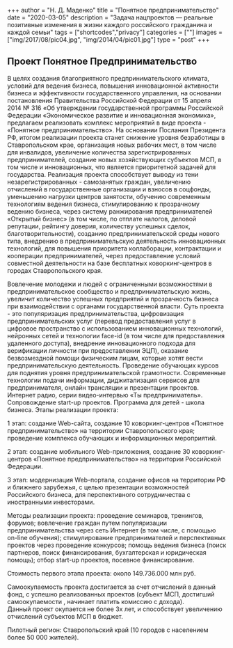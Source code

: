+++
author = "Н. Д. Маденко"
title = "Понятное предпринимательство"
date = "2020-03-05"
description = "Задача нацпроектов — реальные позитивные изменения в жизни каждого российского гражданина и каждой семьи"
tags = ["shortcodes","privacy"]
categories = [""]
images = ["img/2017/08/pic04.jpg", "img/2014/04/pic01.jpg"]
type = "post"
+++

## Проект Понятное Предпринимательство

В целях создания благоприятного предпринимательского климата, условий для ведения бизнеса, повышения инновационной активности бизнеса и эффективности государственного управления, на основании постановления Правительства Российской Федерации от 15 апреля 2014 № 316 «Об утверждении государственной программы Российской Федерации «Экономическое развитие и инновационная экономика», предлагаем реализовать комплекс мероприятий в виде проекта - «Понятное предпринимательство». 
На основании Послания Президента РФ, итогом реализации проекта станет снижение уровня безработицы в Ставропольском крае, организация  новых рабочих мест, в том числе для инвалидов, увеличение количества зарегистрированных предпринимателей, создание новых хозяйствующих субъектов МСП, в том числе и инновационных, что является приоритетной задачей для государства.
Реализация проекта способствует выводу из тени незарегистрированных - самозанятых граждан, увеличению отчислений в государственные организации и взносов в соцфонды, уменьшению нагрузки центров занятости, обучению современным технологиям ведения бизнеса, стимулированию к прозрачному ведению бизнеса, через систему ранжирования предпринимателей «Открытый бизнес» (в том числе, по отплате налогов, деловой репутации, рейтингу доверия, количеству успешных сделок, благотворительности),  созданию предпринимательской среды нового типа, внедрению в предпринимательскую деятельность инновационных  технологий, для повышения приоритета коллаборации, контрактации и кооперации предпринимателей, через предоставление условий совместной деятельности на базе бесплатных коворкинг-центров в городах Ставропольского края. 

Вовлечение молодежи и людей с ограниченными возможностями  в предпринимательское сообщество и предпринимательскую жизнь, увеличит количество успешных предприятий и прозрачность бизнеса при взаимодействии с органами государственной власти.
Суть проекта - это популяризация предпринимательства, цифровизация предпринимательских услуг (перевод предоставления услуг в цифровое пространство с использованием инновационных технологий, нейронных сетей и технологии face-id (в том числе для предоставления удаленного доступа), внедрение инновационного подхода для верификации личности при предоставлении ЭЦП), оказание безвозмездной помощи физическим лицам, которые хотят вести предпринимательскую деятельность. Проведение обучающих курсов для поднятия уровня предпринимательской грамотности.
Современные технологии подачи информации, диджитализация сервисов для предпринимателя, онлайн трансляции и презентации проектов. Интернет радио, серии видео-интервью  «Ты предприниматель». Сопровождение start-up проектов. Программа для детей - школа бизнеса.
Этапы реализации проекта:

1 этап: создание Web-сайта, создание 10 коворкинг-центров «Понятное предпринимательство» на территории Ставропольского края; проведение комплекса обучающих и информационных мероприятий. 

2 этап: создание мобильного Web-приложения, создание 30 коворкинг-центров «Понятное предпринимательство» на территории Российской Федерации.

3 этап: модернизация Web-портала, создание офисов на территории РФ и ближнего зарубежья, с целью презентации возможностей Российского бизнеса, для перспективного сотрудничества с иностранными инвесторами.

Методы реализации проекта: проведение семинаров, тренингов, форумов; вовлечение граждан путем популяризации предпринимательства через сеть Интернет (в том числе, с помощью on-line обучения); стимулирование предпринимателей и перспективных проектов через проведение конкурсов; помощь ведения бизнеса (поиск партнеров, поиск финансирования, бухгалтерская и юридическая помощь); отбор start-up проектов, посевное финансирование.

Стоимость первого этапа проекта: около 149.736.000 млн руб.

Самоокупаемость проекта  достигается за счет отчислений в данный фонд, с успешно  реализованных проектов (субъект МСП, достигший самоокупаемости , начинает  платить комиссию с дохода).   
Данный проект окупается не более 3х лет, и способствует  увеличению  отчислений субъектов МСП  в бюджет.

Пилотный регион: Ставропольский край (10 городов с населением более 50 000 жителей).
